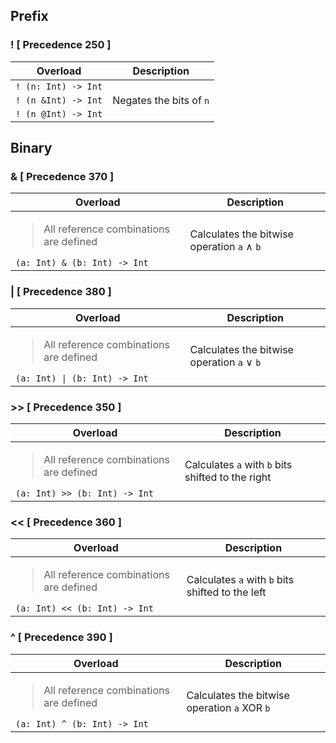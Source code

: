 <link rel="stylesheet" href="../../../../css/reference.css">

## Prefix

### ! <span class="precedence">[ Precedence 250 ]</span>

<table>
    <thead>
        <tr>
            <th>Overload</th>
            <th>Description</th>
        </tr>
    </thead>
    <tbody>
        <tr>
            <td>
                <code>! (n: Int) -> Int</code> 
            </td>
            <td rowspan="3">
                Negates the bits of <code>n</code>
            </td>
        </tr>
        <tr>
            <td>
                <code>! (n &Int) -> Int</code> 
            </td>
        </tr>
        <tr>
            <td>
                <code>! (n @Int) -> Int</code> 
            </td>
        </tr>
</table>

## Binary

### & <span class="precedence">[ Precedence 370 ]</span>

<table>
    <thead>
        <tr>
            <th>Overload</th>
            <th>Description</th>
        </tr>
    </thead>
    <tbody>
        <tr>
            <td> 
                <blockquote>
                    <p>All reference combinations are defined</p>
                </blockquote>
                <code>(a: Int) & (b: Int) -> Int</code> 
            </td>
            <td rowspan="1">
                Calculates the bitwise operation <code>a</code> ∧ <code>b</code>
            </td>
        </tr>
    </tbody>
</table>

### | <span class="precedence">[ Precedence 380 ]</span>

<table>
    <thead>
        <tr>
            <th>Overload</th>
            <th>Description</th>
        </tr>
    </thead>
    <tbody>
        <tr>
            <td> 
                <blockquote>
                    <p>All reference combinations are defined</p>
                </blockquote>
                <code>(a: Int) | (b: Int) -> Int</code> 
            </td>
            <td rowspan="1">
                Calculates the bitwise operation <code>a</code> ∨ <code>b</code>
            </td>
        </tr>
    </tbody>
</table>

### >> <span class="precedence">[ Precedence 350 ]</span>

<table>
    <thead>
        <tr>
            <th>Overload</th>
            <th>Description</th>
        </tr>
    </thead>
    <tbody>
        <tr>
            <td> 
                <blockquote>
                    <p>All reference combinations are defined</p>
                </blockquote>
                <code>(a: Int) >> (b: Int) -> Int</code> 
            </td>
            <td rowspan="1">
                Calculates <code>a</code> with <code>b</code> bits shifted to the right
            </td>
        </tr>
    </tbody>
</table>

### << <span class="precedence">[ Precedence 360 ]</span>

<table>
    <thead>
        <tr>
            <th>Overload</th>
            <th>Description</th>
        </tr>
    </thead>
    <tbody>
        <tr>
            <td> 
                <blockquote>
                    <p>All reference combinations are defined</p>
                </blockquote>
                <code>(a: Int) << (b: Int) -> Int</code> 
            </td>
            <td rowspan="1">
                Calculates <code>a</code> with <code>b</code> bits shifted to the left
            </td>
        </tr>
    </tbody>
</table>

### ^ <span class="precedence">[ Precedence 390 ]</span>

<table>
    <thead>
        <tr>
            <th>Overload</th>
            <th>Description</th>
        </tr>
    </thead>
    <tbody>
        <tr>
            <td> 
                <blockquote>
                    <p>All reference combinations are defined</p>
                </blockquote>
                <code>(a: Int) ^ (b: Int) -> Int</code> 
            </td>
            <td rowspan="1">
                Calculates the bitwise operation <code>a</code> XOR <code>b</code>
            </td>
        </tr>
    </tbody>
</table>